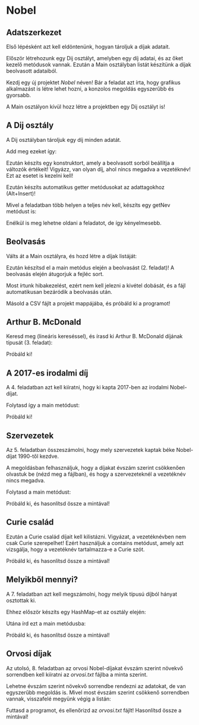 # Nobel

## Adatszerkezet

Első lépésként azt kell eldöntenünk, hogyan tároljuk a díjak adatait.

Először létrehozunk egy Dij osztályt, amelyben egy díj adatai, és az őket kezelő metódusok vannak. Ezután a Main osztályban listát készítünk a díjak beolvasott adataiból.

Kezdj egy új projektet _Nobel_ néven! Bár a feladat azt írta, hogy grafikus alkalmazást is létre lehet hozni, a konzolos megoldás egyszerűbb és gyorsabb.

A Main osztályon kívül hozz létre a projektben egy Dij osztályt is!

## A Dij osztály

A Dij osztályban tároljuk egy díj minden adatát.

Add meg ezeket így:

Ezután készíts egy konstruktort, amely a beolvasott sorból beállítja a változók értékeit! Vigyázz, van olyan díj, ahol nincs megadva a vezetéknév! Ezt az esetet is kezelni kell!

Ezután készíts automatikus getter metódusokat az adattagokhoz (Alt+Insert)!

Mivel a feladatban több helyen a teljes név kell, készíts egy getNev metódust is:

Enélkül is meg lehetne oldani a feladatot, de így kényelmesebb.

## Beolvasás

Válts át a Main osztályra, és hozd létre a díjak listáját:

Ezután készítsd el a main metódus elején a beolvasást (2. feladat)! A beolvasás elején átugorjuk a fejléc sort.   

Most írtunk hibakezelést, ezért nem kell jelezni a kivétel dobását, és a fájl automatikusan bezáródik a beolvasás után.

Másold a CSV fájlt a projekt mappájába, és próbáld ki a programot!

## Arthur B. McDonald

Keresd meg (lineáris kereséssel), és írasd ki Arthur B. McDonald díjának típusát (3. feladat):

Próbáld ki!

## A 2017-es irodalmi díj

A 4. feladatban azt kell kiíratni, hogy ki kapta 2017-ben az irodalmi Nobel-díjat.

Folytasd így a main metódust:

Próbáld ki!

## Szervezetek

Az 5. feladatban összeszámolni, hogy mely szervezetek kaptak béke Nobel-díjat 1990-től kezdve.

A megoldásban felhasználjuk, hogy a díjakat évszám szerint csökkenően olvastuk be (nézd meg a fájlban), és hogy a szervezeteknél a vezetéknév nincs megadva.

Folytasd a main metódust:

Próbáld ki, és hasonlítsd össze a mintával!

## Curie család

Ezután a Curie család díjait kell kilistázni. Vigyázat, a vezetéknévben nem csak Curie szerepelhet! Ezért használjuk a contains metódust, amely azt vizsgálja, hogy a vezetéknév tartalmazza-e a Curie szót.

Próbáld ki, és hasonlítsd össze a mintával!

## Melyikből mennyi?

A 7. feladatban azt kell megszámolni, hogy melyik típusú díjból hányat osztottak ki.

Ehhez először készíts egy HashMap-et az osztály elején:

Utána írd ezt a main metódusba:

Próbáld ki, és hasonlítsd össze a mintával!

## Orvosi díjak

Az utolsó, 8. feladatban az orvosi Nobel-díjakat évszám szerint növekvő sorrendben kell kiíratni az _orvosi.txt_ fájlba a minta szerint.

Lehetne évszám szerint növekvő sorrendbe rendezni az adatokat, de van egyszerűbb megoldás is. Mivel most évszám szerint csökkenő sorrendben vannak, visszafelé megyünk végig a listán:

Futtasd a programot, és ellenőrizd az _orvosi.txt_ fájlt! Hasonlítsd össze a mintával!